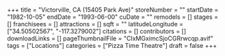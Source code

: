 +++
title = "Victorville, CA (15405 Park Ave)"
storeNumber = ""
startDate = "1982-10-05"
endDate = "1993-06-00"
cuDate = ""
remodels = []
stages = []
franchisees = []
attractions = []
sqft = ""
latitudeLongitude = ["34.50502567", "-117.3279002"]
citations = []
contributors = []
downloadLinks = []
pageThumbnailFile = "CIxMGximcSjoCGRrwcqp.avif"
tags = ["Locations"]
categories = ["Pizza Time Theatre"]
draft = false
+++
